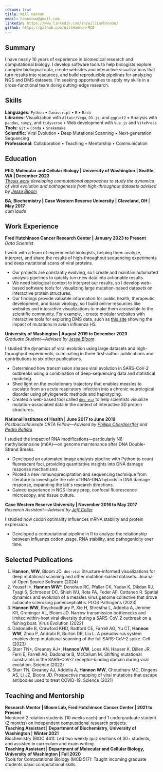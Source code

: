 ```yaml
---
resume: true
title: Will Hannon
email: hannonww@gmail.com
linkedin: https://www.linkedin.com/in/williamhannon/
github: https://github.com/WillHannon-MCB
---
```


## Summary

I have nearly 10 years of experience in biomedical research and computational biology. I develop software tools to help biologists explore complex biological data, create websites and interactive visualizations that turn results into resources, and build reproducible pipelines for analyzing NGS and DMS datasets. I’m seeking opportunities to apply my skills in a cross-functional team doing cutting-edge research.

## Skills

**Languages:** `Python` • `Javascript` • `R` • `Bash`  
**Libraries:** Visualization with `Altair/Vega`, `D3.js`, and `ggplot2` • Analysis with `pandas`, `numpy`, and `tidyverse` • Web development with `Vue.js` and `VitePress`  
**Tools:** `Git` • `Conda` • `Snakemake`  
**Scientific:** Viral Evolution • Deep Mutational Scanning • Next-generation Sequencing  
**Professional:** Collaboration • Teaching • Mentorship • Communication  

## Education

**PhD, Molecular and Cellular Biology | University of Washington | Seattle, WA | December 2023**  
*[Thesis work](https://github.com/WillHannon-MCB/Thesis) developing computational approaches to study the dynamics of viral evolution and pathogenesis from high-throughput datasets advised by [Jesse Bloom](https://www.fredhutch.org/en/faculty-lab-directory/bloom-jesse.html)*

**BA, Biochemistry | Case Western Reserve University | Cleveland, OH | May 2017**  
*cum laude*

## Work Experience

**Fred Hutchinson Cancer Research Center | January 2023 to Present**  
*Data Scientist*  

I work with a team of experimental biologists, helping them analyze, interpret, and share the results of high-throughput sequencing experiments and deep mutational scans of viral proteins.
- Our projects are constantly evolving, so I create and maintain automated analysis pipelines to quickly turn new data into actionable results.
- We need biological context to interpret our results, so I develop web-based software tools for visualizing large mutation-based datasets on interactive protein structures.
- Our findings provide valuable information for public health, therapeutic development, and basic virology, so I build online resources like websites and interactive visualizations to make them accessible to the scientific community. For example, I create modular websites with interactive tools for exploring DMS data, such as [this site](https://dms-vep.org/Flu_H5_American-Wigeon_South-Carolina_2021-H5N1_DMS/) showing the impact of mutations in avian influenza H5.

**University of Washington | August 2019 to December 2023**  
*Graduate Student––Advised by [Jesse Bloom](https://www.fredhutch.org/en/faculty-lab-directory/bloom-jesse.html)*

I studied the dynamics of viral evolution using large datasets and high-throughput experiments, culminating in three first-author publications and contributions to six other publications.
- Determined how transmission shapes viral evolution in SARS-CoV-2 outbreaks using a combination of deep-sequencing data and statistical modeling.
- Shed light on the evolutionary trajectory that enables measles to escalate from an acute respiratory infection into a chronic neurological disorder using phylogenetic methods and haplotyping.
- Created a web-based tool called [`dms-viz`](https://dms-viz.github.io/v0/) to help scientists visualize mutation-associated data in the context of interactive 3D protein structures.

**National Institutes of Health | June 2017 to June 2019**  
*Postbaccalaureate CRTA Fellow––Advised by [Philipp Oberdoerffer](https://profiles.hopkinsmedicine.org/provider/philipp-oberdoerffer/2777574) and [Pedro Batista](https://ccr.cancer.gov/staff-directory/pedro-j-batista)*

I studied the impact of RNA modifications—particularly N6-methyladenosine (m6A)—on genome maintenance after DNA Double-Strand Breaks.
- Developed an automated image analysis pipeline with Python to count fluorescent foci, providing quantitative insights into DNA damage response mechanisms.
- Piloted a new immunoprecipitation and sequencing technique from literature to investigate the role of RNA-DNA hybrids in DNA damage response, expanding the lab's research directions.
- Gained experience in NGS library prep, confocal fluorescence microscopy, and tissue culture.

**Case Western Reserve University | November 2016 to May 2017**  
*Research Assistant––Advised by [Jeff Coller](https://profiles.hopkinsmedicine.org/provider/jeff-coller/2777263)*

I studied how codon optimality influences mRNA stability and protein expression.
- Developed a computational pipeline in R to analyze the relationship between influenza codon usage, RNA stability, and pathogenicity over time.

## Selected Publications

1. **Hannon, WW**, Bloom JD. `dms-viz`: Structure-informed visualizations for deep mutational scanning and other mutation-based datasets. Journal of Open Source Software (2024)
2. Yousaf I\*, **Hannon WW**\*, Donohue RC, Pfaller CK, Yadav K, Dikdan RJ, Tyagi S, Schroeder DC, Shieh WJ, Rota PA, Feder AF, Cattaneo R. Spatial dynamics and evolution of a measles virus genome collective that drove subacute sclerosing panencephalitis. PLOS Pathogens (2023)
3. **Hannon WW**, Roychoudhury P, Xie H, Shrestha L, Addetia A, Jerome KR, Greninger AL, Bloom JD. Narrow transmission bottlenecks and limited within-host viral diversity during a SARS-CoV-2 outbreak on a fishing boat. Virus Evolution (2022)
4. Dadonaite B, Crawford KHD, Radford CE, Farrell AG, Yu CT, **Hannon WW**, Zhou P, Andrabi R, Burton DR, Liu L. A pseudovirus system enables deep mutational scanning of the full SARS-CoV-2 spike. Cell (2023)
5. Starr TN\*, Greaney AJ\*, **Hannon WW**, Loes AN, Hauser K, Dillen JR, Ferri E, Farrell AG, Dadonaite B, McCallum M. Shifting mutational constraints in the SARS-CoV-2 receptor-binding domain during viral evolution. Science (2022)
6. Starr TN, Greaney AJ, Addetia A, **Hannon WW**, Choudhary MC, Dingens AS, Li JZ, Bloom JD. Prospective mapping of viral mutations that escape antibodies used to treat COVID-19. Science (2021)

## Teaching and Mentorship

**Research Mentor | Bloom Lab, Fred Hutchinson Cancer Center | 2021 to Present**  
Mentored 2 rotation students (10 weeks each) and 1 undergraduate student (2 months) on independent computational research projects.  
**Teaching Assistant | Department of Biochemistry, University of Washington | Winter 2021**  
Biochemistry (BIOC 441): Led two weekly quiz sections of 30+ students, and assisted in curriculum and exam writing.  
**Teaching Assistant | Department of Molecular and Cellular Biology, University of Washington | Fall 2020**  
Tools for Computational Biology (MCB 517): Taught incoming graduate students basic computational skills.  
